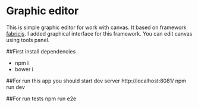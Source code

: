 # Graphic editor
This is simple graphic editor for work with canvas. It based on framework [fabricjs](http://fabricjs.com/). I added graphical interface for this framework. You can edit canvas using tools panel.

##First install dependencies
* npm i
* bower i

##For run this app you should start dev server http://localhost:8081/
npm run dev

##For run tests 
npm run e2e
